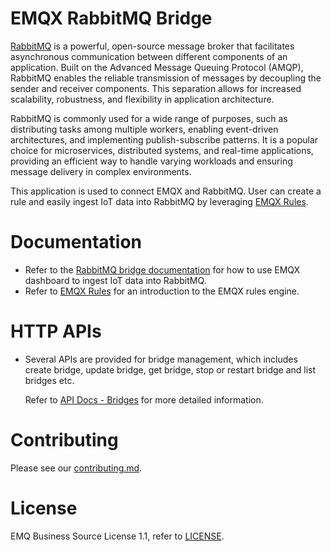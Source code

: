 # EMQX RabbitMQ Bridge

[RabbitMQ](https://www.rabbitmq.com/) is a powerful, open-source message broker
that facilitates asynchronous communication between different components of an
application. Built on the Advanced Message Queuing Protocol (AMQP), RabbitMQ
enables the reliable transmission of messages by decoupling the sender and
receiver components. This separation allows for increased scalability,
robustness, and flexibility in application architecture.

RabbitMQ is commonly used for a wide range of purposes, such as distributing
tasks among multiple workers, enabling event-driven architectures, and
implementing publish-subscribe patterns. It is a popular choice for
microservices, distributed systems, and real-time applications, providing an
efficient way to handle varying workloads and ensuring message delivery in
complex environments.

This application is used to connect EMQX and RabbitMQ. User can create a rule
and easily ingest IoT data into RabbitMQ by leveraging
[EMQX Rules](https://docs.emqx.com/en/enterprise/v5.0/data-integration/rules.html).


# Documentation

- Refer to the [RabbitMQ bridge documentation](https://docs.emqx.com/en/enterprise/v5.0/data-integration/data-bridge-rabbitmq.html)
  for how to use EMQX dashboard to ingest IoT data into RabbitMQ.
- Refer to [EMQX Rules](https://docs.emqx.com/en/enterprise/v5.0/data-integration/rules.html)
  for an introduction to the EMQX rules engine.


# HTTP APIs

- Several APIs are provided for bridge management, which includes create bridge,
  update bridge, get bridge, stop or restart bridge and list bridges etc.

  Refer to [API Docs - Bridges](https://docs.emqx.com/en/enterprise/v5.0/admin/api-docs.html#tag/Bridges) for more detailed information.


# Contributing

Please see our [contributing.md](../../CONTRIBUTING.md).


# License

EMQ Business Source License 1.1, refer to [LICENSE](BSL.txt).

